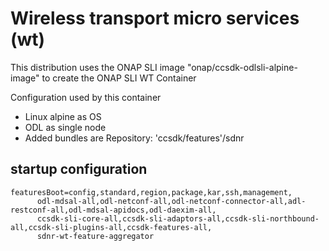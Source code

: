 # Wireless transport micro services (wt)

This distribution uses the ONAP SLI image "onap/ccsdk-odlsli-alpine-image" to create the ONAP SLI WT Container

Configuration used by this container
- Linux alpine as OS
- ODL as single node
- Added bundles are Repository: 'ccsdk/features'/sdnr

## startup configuration

    featuresBoot=config,standard,region,package,kar,ssh,management,
          odl-mdsal-all,odl-netconf-all,odl-netconf-connector-all,adl-restconf-all,odl-mdsal-apidocs,odl-daexim-all,
          ccsdk-sli-core-all,ccsdk-sli-adaptors-all,ccsdk-sli-northbound-all,ccsdk-sli-plugins-all,ccsdk-features-all,
          sdnr-wt-feature-aggregator        

